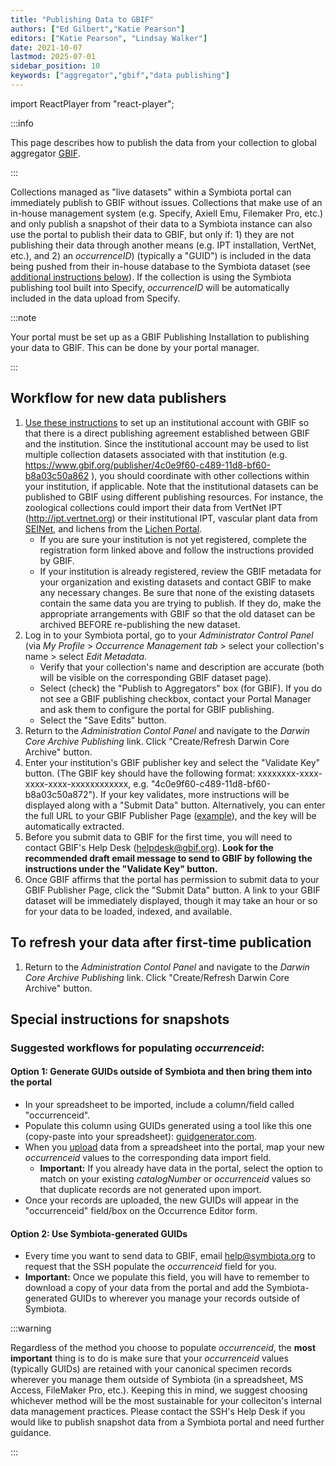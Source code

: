 ```yaml
---
title: "Publishing Data to GBIF"
authors: ["Ed Gilbert","Katie Pearson"]
editors: ["Katie Pearson", "Lindsay Walker"]
date: 2021-10-07
lastmod: 2025-07-01
sidebar_position: 10
keywords: ["aggregator","gbif","data publishing"]
---
```


import ReactPlayer from "react-player";

:::info

This page describes how to publish the data from your collection to global aggregator [GBIF](https://www.gbif.org).

:::

Collections managed as "live datasets" within a Symbiota portal can immediately publish to GBIF without issues. Collections that make use of an in-house management system (e.g. Specify, Axiell Emu, Filemaker Pro, etc.) and only publish a snapshot of their data to a Symbiota instance can also use the portal to publish their data to GBIF, but only if: 1) they are not publishing their data through another means (e.g. IPT installation, VertNet, etc.), and 2) an _occurrenceID_) (typically a "GUID") is included in the data being pushed from their in-house database to the Symbiota dataset (see [additional instructions below](/Collection_Manager_Guide/Data_Publishing/publishing_gbif/#special-instructions-for-snapshots)). If the collection is using the Symbiota publishing tool built into Specify, _occurrenceID_ will be automatically included in the data upload from Specify. 

:::note

Your portal must be set up as a GBIF Publishing Installation to publishing your data to GBIF. This can be done by your portal manager.

:::

## Workflow for new data publishers
1. [Use these instructions](/Collection_Manager_Guide/Data_Publishing/requesting_endorsement) to set up an institutional account with GBIF so that there is a direct publishing agreement established between GBIF and the institution. Since the institutional account may be used to list multiple collection datasets associated with that institution (e.g. https://www.gbif.org/publisher/4c0e9f60-c489-11d8-bf60-b8a03c50a862 ), you should coordinate with other collections within your institution, if applicable. Note that the institutional datasets can be published to GBIF using different publishing resources. For instance, the zoological collections could import their data from VertNet IPT (http://ipt.vertnet.org) or their institutional IPT, vascular plant data from [SEINet](https://swbiodiversity.org), and lichens from the [Lichen Portal](https://lichenportal.org).
   * If you are sure your institution is not yet registered, complete the registration form linked above and follow the instructions provided by GBIF. 
   * If your institution is already registered, review the GBIF metadata for your organization and existing datasets and contact GBIF to make any necessary changes. Be sure that none of the existing datasets contain the same data you are trying to publish. If they do, make the appropriate arrangements with GBIF so that the old dataset can be archived BEFORE re-publishing the new dataset.
2. Log in to your Symbiota portal, go to your _Administrator Control Panel_ (via _My Profile_ > _Occurrence Management tab_ > select your collection's name > select _Edit Metadata_.
   * Verify that your collection's name and description are accurate (both will be visible on the corresponding GBIF dataset page).
   * Select (check) the "Publish to Aggregators" box (for GBIF). If you do not see a GBIF publishing checkbox, contact your Portal Manager and ask them to configure the portal for GBIF publishing.  
   * Select the "Save Edits" button. 
3. Return to the _Administration Contol Panel_ and navigate to the _Darwin Core Archive Publishing_ link. Click "Create/Refresh Darwin Core Archive" button.
4. Enter your institution's GBIF publisher key and select the "Validate Key" button. (The GBIF key should have the following format: xxxxxxxx-xxxx-xxxx-xxxx-xxxxxxxxxxxx, e.g. "4c0e9f60-c489-11d8-bf60-b8a03c50a872"). If your key validates, more instructions will be displayed along with a "Submit Data" button. Alternatively, you can enter the full URL to your GBIF Publisher Page ([example](https://www.gbif.org/publisher/d16f32bb-204f-4c07-95eb-6673e90225e9)), and the key will be automatically extracted. 
5. Before you submit data to GBIF for the first time, you will need to contact GBIF's Help Desk (helpdesk@gbif.org). **Look for the recommended draft email message to send to GBIF by following the instructions under the "Validate Key" button.** 
6. Once GBIF affirms that the portal has permission to submit data to your GBIF Publisher Page, click the "Submit Data" button. A link to your GBIF dataset will be immediately displayed, though it may take an hour or so for your data to be loaded, indexed, and available.

## To refresh your data after first-time publication
1. Return to the _Administration Contol Panel_ and navigate to the _Darwin Core Archive Publishing_ link. Click "Create/Refresh Darwin Core Archive" button.

<ReactPlayer
  playing={false}
  controls
  url="https://www.youtube.com/watch?v=aDbw9RF4w08"
/>

## Special instructions for snapshots
### Suggested workflows for populating _occurrenceid_:

#### Option 1: Generate GUIDs outside of Symbiota and then bring them into the portal
* In your spreadsheet to be imported, include a column/field called "occurrenceid".
* Populate this column using GUIDs generated using a tool like this one (copy-paste into your spreadsheet): [guidgenerator.com](https://www.guidgenerator.com).
* When you [upload](/Collection_Manager_Guide/Importing_Uploading/) data from a spreadsheet into the portal, map your new _occurrenceid_ values to the corresponding data import field.
  * **Important:** If you already have data in the portal, select the option to match on your existing _catalogNumber_ or _occurrenceid_ values so that duplicate records are not generated upon import.
* Once your records are uploaded, the new GUIDs will appear in the "occurrenceid" field/box on the Occurrence Editor form.

#### Option 2: Use Symbiota-generated GUIDs
* Every time you want to send data to GBIF, email help@symbiota.org to request that the SSH populate the _occurrenceid_ field for you. 
* **Important:** Once we populate this field, you will have to remember to download a copy of your data from the portal and add the Symbiota-generated GUIDs to wherever you manage your records outside of Symbiota.

:::warning

Regardless of the method you choose to populate _occurrenceid_, the **most important** thing is to do is make sure that your _occurrenceid_ values (typically GUIDs) are retained with your canonical specimen records wherever you manage them outside of Symbiota (in a spreadsheet, MS Access, FileMaker Pro, etc.). Keeping this in mind, we suggest choosing whichever method will be the most sustainable for your colleciton's internal data management practices. Please contact the SSH's Help Desk if you would like to publish snapshot data from a Symbiota portal and need further guidance.

:::


